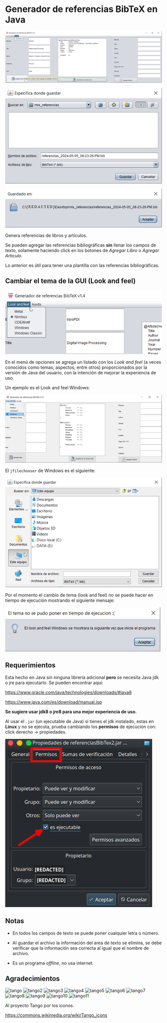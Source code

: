 # Generador de referencias BibTeX en Java

![Generador de referencias BibTeX en Java](./Imagenes/Generador_referencias_BibTex_v1-5.png)

![jfilechooser](./Imagenes/jfilechooser_v1-4.png)

![joptionpane](./Imagenes/joptionpane_v1-4.png)

Genera referencias de libros y artículos. 

Se pueden agregar las referencias bibliográficas **sin** llenar los campos de texto, solamente haciendo click en los botones de *Agregar Libro* o *Agregar Articulo*.

Lo anterior es útil para tener una plantilla con las referencias bibliográficas.

## Cambiar el tema de la GUI (Look and feel)

![Generador de referencias BibTeX en Java](./Imagenes/menu_look_and_feel_v1-4.png)

En el menú de opciones se agrega un listado con los *Look and feel* (a veces conocidos como temas, aspectos, entre otros) proporcionados por la versión de Java del usuario, con la intención de mejorar la experiencia de uso.

Un ejemplo es el Look and feel Windows:

![Look and feel Windows](./Imagenes/Generador_referencias_BibTex_windows_v1-4.png)

El `jfilechooser` de Windows es el siguiente:

![jfilechooser en Windows](./Imagenes/jfilechooser_windows_v1-4.png)

Por el momento el cambio de tema (look and feel) no se puede hacer en tiempo de ejecución mostrando el siguiente mensaje:

![El tema no se puede poner en tiempo de ejecucion](./Imagenes/joptionpane_look_and_feel_tiempo_de_ejecucion_v1-4.png)

## Requerimientos

Esta hecho en Java sin ninguna librería adicional **pero** se necesita Java jdk o jre para ejecutarlo. Se pueden encontrar aqui:

https://www.oracle.com/java/technologies/downloads/#java8

https://www.java.com/es/download/manual.jsp

**Se sugiere usar jdk8 o jre8 para una mejor experiencia de uso.**

Al usar el `.jar` (un ejecutable de Java) si tienes el jdk instalado, estas en **Linux** y no se ejecuta, prueba cambiando los **permisos** de ejecución con: click derecho -> propiedades.

![El tema no se puede poner en tiempo de ejecucion](./Imagenes/jar_ejecutable.png)

## Notas

- En todos los campos de texto se puede poner cualquier letra o número.

- Al guardar el archivo la información del area de texto se elimina, se debe verificar que la información sea correcta al igual que el nombre de archivo.

- Es un programa *offline*, no usa internet.

## Agradecimientos

![tango](https://upload.wikimedia.org/wikipedia/commons/1/12/System-software-update.svg)
![tango2](https://upload.wikimedia.org/wikipedia/commons/4/47/Go-home-2.svg)
![tango3](https://upload.wikimedia.org/wikipedia/commons/b/b1/Go-bottom.svg)
![tango4](https://upload.wikimedia.org/wikipedia/commons/8/8f/Package-x-generic.svg)
![tango5](https://upload.wikimedia.org/wikipedia/commons/2/26/X-office-address-book.svg)
![tango6](https://upload.wikimedia.org/wikipedia/commons/1/1b/X-office-document.svg)
![tango7](https://upload.wikimedia.org/wikipedia/commons/4/4f/Document-open.svg)
![tango8](https://upload.wikimedia.org/wikipedia/commons/2/2f/Document-save-as.svg)
![tango9](https://upload.wikimedia.org/wikipedia/commons/archive/0/03/20110418173417%21Dialog-information.svg)
![tango10](https://upload.wikimedia.org/wikipedia/commons/f/f9/Edit-find-replace.svg)
![tango11](https://upload.wikimedia.org/wikipedia/commons/7/7f/Dialog-error.svg)



Al proyecto Tango por los iconos. 

<a href="https://commons.wikimedia.org/wiki/Tango_icons" target="_blank">https://commons.wikimedia.org/wiki/Tango_icons</a>